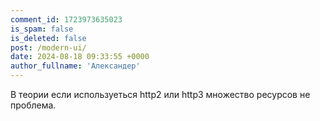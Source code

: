 ```yaml
---
comment_id: 1723973635023
is_spam: false
is_deleted: false
post: /modern-ui/
date: 2024-08-18 09:33:55 +0000
author_fullname: 'Александер'
---
```


В теории если используеться http2 или http3 множество ресурсов не проблема.
